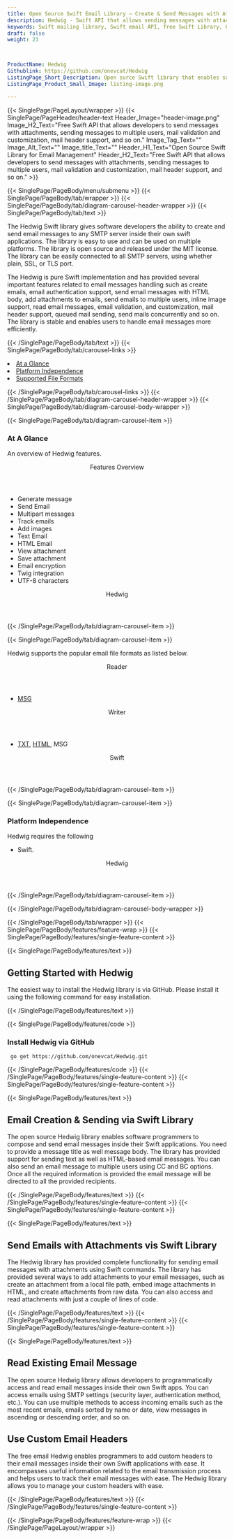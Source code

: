 ```yaml
---
title: Open Source Swift Email Library – Create & Send Messages with Attachment
description: Hedwig - Swift API that allows sending messages with attachment, sending messages to multiple users, Twig integration, UTF-8 characters support, and so on.
keywords: Swift mailing library, Swift email API, free Swift Library, Open Source email Library, Swift MSG programming, Swift Outlook MSG, Add Attachments to Email, create MSG email, Extract email messages, Swift outlook, encode email messages, POP3 support, SMTP support, Parse Email messages, send attachments to multiple users, encode email messages, Twig integration, UTF-8 characters support
draft: false
weight: 23



ProductName: Hedwig
Githublink: https://github.com/onevcat/Hedwig
ListingPage_Short_Description: Open surce Swift library that enables software developers to generate and parse email messages inside their own apps.
ListingPage_Product_Small_Image: listing-image.png 

---
```


{{< SinglePage/PageLayout/wrapper >}}
{{< SinglePage/PageHeader/header-text
Header_Image="header-image.png"
Image_H2_Text="Free Swift API that allows developers to send messages with attachments, sending messages to multiple users, mail validation and customization, mail header support, and so on."
Image_Tag_Text=""
Image_Alt_Text=""
Image_title_Text=""
Header_H1_Text="Open Source Swift Library for Email Management"
Header_H2_Text="Free Swift API that allows developers to send messages with attachments, sending messages to multiple users, mail validation and customization, mail header support, and so on." >}}

{{< SinglePage/PageBody/menu/submenu >}}
{{< SinglePage/PageBody/tab/wrapper >}}
{{< SinglePage/PageBody/tab/diagram-carousel-header-wrapper >}}
{{< SinglePage/PageBody/tab/text >}}



<p>The Hedwig Swift library gives software developers the ability to create and send email messages to any SMTP server inside their own swift applications. The library is easy to use and can be used on multiple platforms. The library is open source and released under the MIT license. The library can be easily connected to all SMTP servers, using whether plain, SSL, or TLS port.</p>
<p>The Hedwig is pure Swift implementation and has provided several important features related to email messages handling such as create emails, email authentication support, send email messages with HTML body, add attachments to emails, send emails to multiple users, inline image support, read email messages, email validation, and customization, mail header support, queued mail sending, send mails concurrently and so on. The library is stable and enables users to handle email messages more efficiently.</p>

{{< /SinglePage/PageBody/tab/text >}}
{{< SinglePage/PageBody/tab/carousel-links >}}

<li data-target="#diagramcarousel" data-slide-to="0"><a href="#">At a Glance</a></li>
<li data-target="#diagramcarousel" data-slide-to="2"><a href="#">Platform Independence</a></li>
<li data-target="#diagramcarousel" data-slide-to="1"><a class="activetab" href="#">Supported File Formats</a></li>


{{< /SinglePage/PageBody/tab/carousel-links >}}
{{< /SinglePage/PageBody/tab/diagram-carousel-header-wrapper >}}
{{< SinglePage/PageBody/tab/diagram-carousel-body-wrapper >}}

{{< SinglePage/PageBody/tab/diagram-carousel-item >}}
<h3>At A Glance</h3>
<p>An overview of Hedwig features.</p>
<div class="diagram1 d1-poi">
<div class="d1-row">
<div class="d1-col d1-right"><header>Features Overview</header>
<ul>
<li>Generate message</li>
<li>Send Email</li>
<li>Multipart messages</li>
<li>Track emails</li>
<li>Add images</li>
<li>Text Email</li>
<li>HTML Email</li>
<li>View attachment</li>
<li>Save attachment</li>
<li>Email encryption</li>
<li>Twig integration</li>
<li>UTF-8 characters</li>
</ul>
</div>
<!--/left -->
<div class="d1-col d1-right"> </div>
</div>
<div class="d1-logo" style="border: none;"><header>Hedwig</header><footer><small></small></footer></div>
<!--/logo--></div>
<!--/diagram1-->
{{< /SinglePage/PageBody/tab/diagram-carousel-item >}}

{{< SinglePage/PageBody/tab/diagram-carousel-item >}}
<p>Hedwig supports the popular email file formats as listed below.</p>
<div class="diagram1 d2 d1-poi">
<div class="d1-row">
<div class="d1-col d1-left"><header><i class="fa fa-arrows-v"> </i> Reader</header>
<ul>
<li><a href="https://docs.fileformat.com/email/msg/">MSG </a></li>
</ul>
</div>
<!--/left-->
<div class="d1-col d1-right"><header><i class="fa fa-long-arrow-down"> </i> Writer</header>
<ul>
<li><a href="https://docs.fileformat.com/word-processing/txt/">TXT</a>, <a href="https://docs.fileformat.com/web/html/">HTML</a>, MSG</li>
</ul>
</div>
<!--/right--></div>
<!--/row-->
<div class="d1-logo" style="border: none;"><header>Swift </header><footer><small></small></footer></div>
<!--/logo--></div>
<!--/diagram2-->
{{< /SinglePage/PageBody/tab/diagram-carousel-item >}}

{{< SinglePage/PageBody/tab/diagram-carousel-item >}}
<h3>Platform Independence</h3>
<p>Hedwig requires the following</p>
<div class="diagram1 d1-poi">
<div class="d1-row">
<div class="d1-col d1-left"> </div>
<div class="d1-col d1-right">
<ul>
<li>Swift.</li>
</ul>
</div>
</div>
<!--/row-->
<div class="d1-logo" style="border: none;"><header>Hedwig</header><footer><small></small></footer></div>
<!--/logo--></div>
<!--/diagram2 -->
{{< /SinglePage/PageBody/tab/diagram-carousel-item >}}

{{< /SinglePage/PageBody/tab/diagram-carousel-body-wrapper >}}

{{< /SinglePage/PageBody/tab/wrapper >}}
{{< SinglePage/PageBody/features/feature-wrap >}}
{{< SinglePage/PageBody/features/single-feature-content >}}

{{< SinglePage/PageBody/features/text >}}
<h2 class="h2title">Getting Started with Hedwig</h2>
<p>The easiest way to install the Hedwig library is via GitHub. Please install it using the following command for easy installation.</p>
{{< /SinglePage/PageBody/features/text >}}

{{< SinglePage/PageBody/features/code >}}
<h3>Install Hedwig via GitHub</h3>
<pre><code class="html"> go get https://github.com/onevcat/Hedwig.git</code></pre>


{{< /SinglePage/PageBody/features/code >}}
{{< /SinglePage/PageBody/features/single-feature-content >}}
{{< SinglePage/PageBody/features/single-feature-content >}}

{{< SinglePage/PageBody/features/text >}}
<h2 class="h2title">Email Creation & Sending via Swift Library</h2>
<p>The open source Hedwig library enables software programmers to compose and send email messages inside their Swift applications. You need to provide a message title as well message body. The library has provided support for sending text as well as HTML-based email messages. You can also send an email message to multiple users using CC and BC options. Once all the required information is provided the email message will be directed to all the provided recipients.</p>

{{< /SinglePage/PageBody/features/text >}}
{{< /SinglePage/PageBody/features/single-feature-content >}}
{{< SinglePage/PageBody/features/single-feature-content >}}

{{< SinglePage/PageBody/features/text >}}
<h2 class="h2title">Send Emails with Attachments vis Swift Library</h2>
<p>The Hedwig library has provided complete functionality for sending email messages with attachments using Swift commands. The library has provided several ways to add attachments to your email messages, such as create an attachment from a local file path, embed image attachments in HTML, and create attachments from raw data. You can also access and read attachments with just a couple of lines of code.</p>

{{< /SinglePage/PageBody/features/text >}}
{{< /SinglePage/PageBody/features/single-feature-content >}}
{{< SinglePage/PageBody/features/single-feature-content >}}

{{< SinglePage/PageBody/features/text >}}
<h2 class="h2title">Read Existing Email Message</h2>
<p>The open source Hedwig library allows developers to programmatically access and read email messages inside their own Swift apps. You can access emails using SMTP settings (security layer, authentication method, etc.). You can use multiple methods to access incoming emails such as the most recent emails, emails sorted by name or date, view messages in ascending or descending order, and so on.</p>
<h2 class="h2title">Use Custom Email Headers</h2>
<p>The free email Hedwig enables programmers to add custom headers to their email messages inside their own Swift applications with ease. It encompasses useful information related to the email transmission process and helps users to track their email messages with ease. The Hedwig library allows you to manage your custom headers with ease.</p>
<p> </p>

{{< /SinglePage/PageBody/features/text >}}
{{< /SinglePage/PageBody/features/single-feature-content >}}

{{< /SinglePage/PageBody/features/feature-wrap >}}
{{< /SinglePage/PageLayout/wrapper >}}